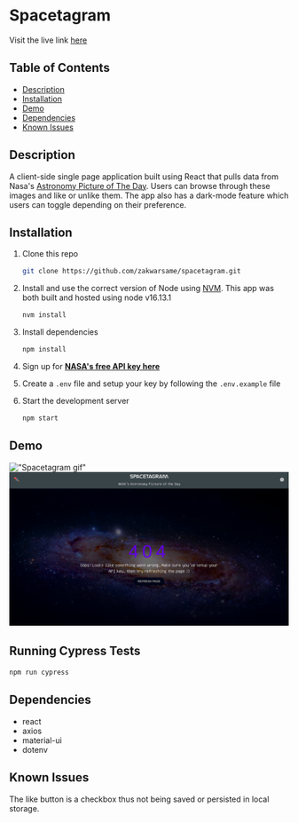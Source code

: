 # Spacetagram

Visit the live link [here](https://spacetagramverse.netlify.app/)

## Table of Contents

- [Description](#descriptoin)
- [Installation](#installation)
- [Demo](#demo)
- [Dependencies](#dependencies)
- [Known Issues](#known-issues)

##  Description

A client-side single page application built using React that pulls data from Nasa's [Astronomy Picture of The Day](https://apod.nasa.gov/). Users can browse through these images and like or unlike them. The app also has a dark-mode feature which users can toggle depending on their preference.


## Installation

1. Clone this repo 

   ```sh
   git clone https://github.com/zakwarsame/spacetagram.git
   ```

1. Install and use the correct version of Node using [NVM](https://github.com/nvm-sh/nvm). This app was both built and hosted using node v16.13.1

   ```sh
   nvm install
   ```

1. Install dependencies

   ```sh
   npm install
   ```

1. Sign up for **[NASA's free API key here](https://api.nasa.gov/)**

1. Create a `.env` file and setup your key by following the `.env.example` file

1. Start the development server

   ```sh
   npm start
   ```

## Demo

!["Spacetagram gif"](https://github.com/zakwarsame/spacetagram/blob/main/docs/spacetagram_demo.gif)
!["Error page image"](https://github.com/zakwarsame/spacetagram/blob/main/docs/error.png)


## Running Cypress Tests

```sh
npm run cypress
```

## Dependencies

- react
- axios
- material-ui
- dotenv

## Known Issues

The like button is a checkbox thus not being saved or persisted in local storage.
